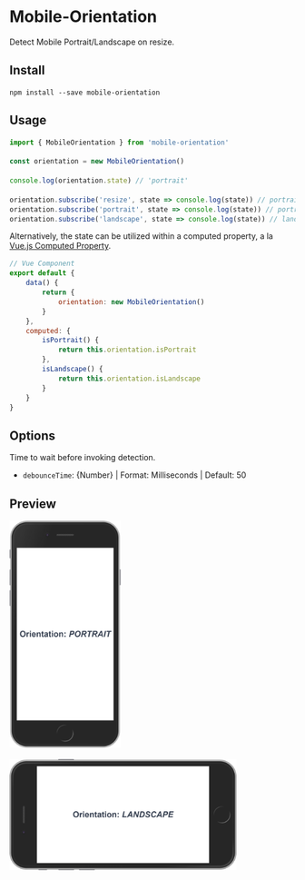 # Mobile-Orientation
Detect Mobile Portrait/Landscape on resize.
## Install
```
npm install --save mobile-orientation
```
## Usage
```js
import { MobileOrientation } from 'mobile-orientation'

const orientation = new MobileOrientation()

console.log(orientation.state) // 'portrait'

orientation.subscribe('resize', state => console.log(state)) // portrait or landscape
orientation.subscribe('portrait', state => console.log(state)) // portrait
orientation.subscribe('landscape', state => console.log(state)) // landscape
```
Alternatively, the state can be utilized within a computed property, a la [Vue.js Computed Property](https://vuejs.org/v2/guide/computed.html).
```js
// Vue Component
export default {
    data() {
        return {
            orientation: new MobileOrientation()
        }
    },
    computed: {
        isPortrait() {
            return this.orientation.isPortrait
        },
        isLandscape() {
            return this.orientation.isLandscape
        }
    }
}
```
## Options
Time to wait before invoking detection.
* `debounceTime`: {Number} | Format: Milliseconds | Default: 50

## Preview
<img src="portrait.png" height="400" alt="portrait">
<br><br>
<img src="landscape.png" width="400" alt="landscape">